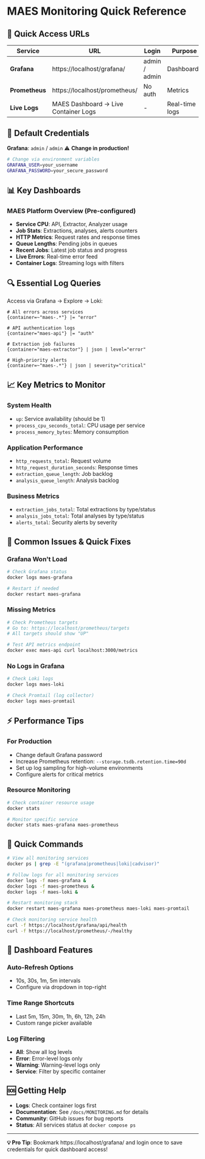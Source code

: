 # MAES Monitoring Quick Reference

## 🚀 Quick Access URLs

| Service | URL | Login | Purpose |
|---------|-----|-------|---------|
| **Grafana** | https://localhost/grafana/ | admin / admin | Dashboards |
| **Prometheus** | https://localhost/prometheus/ | No auth | Metrics |
| **Live Logs** | MAES Dashboard → Live Container Logs | - | Real-time logs |

## 🔐 Default Credentials

**Grafana**: `admin` / `admin` ⚠️ **Change in production!**

```bash
# Change via environment variables
GRAFANA_USER=your_username
GRAFANA_PASSWORD=your_secure_password
```

## 📊 Key Dashboards

### MAES Platform Overview (Pre-configured)
- **Service CPU**: API, Extractor, Analyzer usage
- **Job Stats**: Extractions, analyses, alerts counters  
- **HTTP Metrics**: Request rates and response times
- **Queue Lengths**: Pending jobs in queues
- **Recent Jobs**: Latest job status and progress
- **Live Errors**: Real-time error feed
- **Container Logs**: Streaming logs with filters

## 🔍 Essential Log Queries

Access via Grafana → Explore → Loki:

```logql
# All errors across services
{container=~"maes-.*"} |= "error"

# API authentication logs  
{container="maes-api"} |= "auth"

# Extraction job failures
{container="maes-extractor"} | json | level="error"

# High-priority alerts
{container=~"maes-.*"} | json | severity="critical"
```

## 📈 Key Metrics to Monitor

### System Health
- `up`: Service availability (should be 1)
- `process_cpu_seconds_total`: CPU usage per service
- `process_memory_bytes`: Memory consumption

### Application Performance  
- `http_requests_total`: Request volume
- `http_request_duration_seconds`: Response times
- `extraction_queue_length`: Job backlog
- `analysis_queue_length`: Analysis backlog

### Business Metrics
- `extraction_jobs_total`: Total extractions by type/status
- `analysis_jobs_total`: Total analyses by type/status  
- `alerts_total`: Security alerts by severity

## 🚨 Common Issues & Quick Fixes

### Grafana Won't Load
```bash
# Check Grafana status
docker logs maes-grafana

# Restart if needed
docker restart maes-grafana
```

### Missing Metrics
```bash
# Check Prometheus targets
# Go to: https://localhost/prometheus/targets
# All targets should show "UP"

# Test API metrics endpoint
docker exec maes-api curl localhost:3000/metrics
```

### No Logs in Grafana
```bash
# Check Loki logs
docker logs maes-loki

# Check Promtail (log collector)
docker logs maes-promtail
```

## ⚡ Performance Tips

### For Production
- Change default Grafana password
- Increase Prometheus retention: `--storage.tsdb.retention.time=90d`
- Set up log sampling for high-volume environments
- Configure alerts for critical metrics

### Resource Monitoring
```bash
# Check container resource usage
docker stats

# Monitor specific service
docker stats maes-grafana maes-prometheus
```

## 🔧 Quick Commands

```bash
# View all monitoring services
docker ps | grep -E "(grafana|prometheus|loki|cadvisor)"

# Follow logs for all monitoring services  
docker logs -f maes-grafana &
docker logs -f maes-prometheus &
docker logs -f maes-loki &

# Restart monitoring stack
docker restart maes-grafana maes-prometheus maes-loki maes-promtail

# Check monitoring service health
curl -f https://localhost/grafana/api/health
curl -f https://localhost/prometheus/-/healthy
```

## 📱 Dashboard Features

### Auto-Refresh Options
- 10s, 30s, 1m, 5m intervals
- Configure via dropdown in top-right

### Time Range Shortcuts
- Last 5m, 15m, 30m, 1h, 6h, 12h, 24h
- Custom range picker available

### Log Filtering
- **All**: Show all log levels
- **Error**: Error-level logs only
- **Warning**: Warning-level logs only  
- **Service**: Filter by specific container

## 🆘 Getting Help

- **Logs**: Check container logs first
- **Documentation**: See `/docs/MONITORING.md` for details
- **Community**: GitHub issues for bug reports
- **Status**: All services status at `docker compose ps`

---
**💡 Pro Tip**: Bookmark https://localhost/grafana/ and login once to save credentials for quick dashboard access!